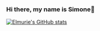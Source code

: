 ### Hi there, my name is Simone👋

<!--
**elmurie/elmurie** is a ✨ _special_ ✨ repository because its `README.md` (this file) appears on your GitHub profile.

Here are some ideas to get you started:

- 🔭 I’m currently working on ...
- 🌱 I’m currently learning ...
- 👯 I’m looking to collaborate on ...
- 🤔 I’m looking for help with ...
- 💬 Ask me about ...
- 📫 How to reach me: ...
- 😄 Pronouns: ...
- ⚡ Fun fact: ...
-->
[![Elmurie's GitHub stats](https://github-readme-stats.vercel.app/api?username=elmurie&hide=contribs,issues&count_private=true)](https://github.com/elmurie/github-readme-stats)

